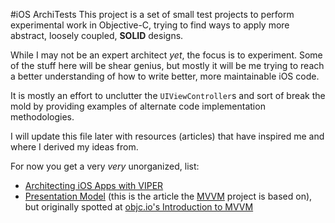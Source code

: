#iOS ArchiTests
This project is a set of small test projects to perform experimental work in Objective-C, trying to find ways to apply more abstract, loosely coupled, **SOLID** designs.

While I may not be an expert architect *yet*, the focus is to experiment. Some of the stuff here will be shear genius, but mostly it will be me trying to reach a better understanding of how to write better, more maintainable iOS code.

It is mostly an effort to unclutter the `UIViewController`s and sort of break the mold by providing examples of alternate code implementation methodologies.

I will update this file later with resources (articles) that have inspired me and where I derived my ideas from.

For now you get a very *very* unorganized, list:

* [Architecting iOS Apps with VIPER][]
* [Presentation Model][] (this is the article the [MVVM](mvvm/) project is based on), but originally spotted at [objc.io's Introduction to MVVM][]

[Architecting iOS Apps with VIPER]: http://www.objc.io/issue-13/viper.html
[Presentation Model]: http://martinfowler.com/eaaDev/PresentationModel.html
[objc.io's Introduction to MVVM]: http://www.objc.io/issue-13/mvvm.html
